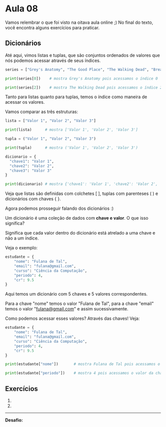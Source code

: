 # Aula 08

Vamos relembrar o que foi visto na oitava aula online ;) No final do texto, você encontra alguns exercícios para praticar.

## Dicionários

Até aqui, vimos listas e tuplas, que são conjuntos ordenados de valores que nós podemos acessar através de seus índices. 

```python
series = ["Grey's Anatomy", "The Good Place", "The Walking Dead", "Breaking Bad"]

print(series[0])    # mostra Grey's Anatomy pois acessamos o índice 0

print(series[2])    # mostra The Walking Dead pois acessamos o índice 2
```
Tanto para listas quanto para tuplas, temos o índice como maneira de acessar os valores. 

Vamos comparar as três estruturas:

```python
lista = ["Valor 1", "Valor 2", "Valor 3"]

print(lista)      # mostra ['Valor 1', 'Valor 2', 'Valor 3']

tupla = ("Valor 1", "Valor 2", "Valor 3")

print(tupla)      # mostra ('Valor 1', 'Valor 2', 'Valor 3')

dicionario = { 
  "chave1": "Valor 1",
  "chave2": "Valor 2",
  "chave3": "Valor 3"
}

print(dicionario) # mostra {'chave1': 'Valor 1', 'chave2': 'Valor 2', 'chave3': 'Valor 3'}
```

Veja que listas são definidas com colchetes [ ], tuplas com parenteses ( ) e dicionários com chaves { }.

Agora podemos prosseguir falando dos dicionários :)

Um dicionário é uma coleção de dados com **chave e valor**. O que isso significa?

Significa que cada valor dentro do dicionário está atrelado a uma chave e não a um índice.

Veja o exemplo:

```python
estudante = { 
    "nome": "Fulana de Tal",
    "email": "fulana@gmail.com",
    "curso": "Ciência da Computação",
    "periodo": 4,
    "cr": 9.5
}
```

Aqui temos um dicionário com 5 chaves e 5 valores correspondentes.

Para a chave "nome" temos o valor "Fulana de Tal", para a chave "email" temos o valor "fulana@gmail.com" e assim sucessivamente.

Como podemos acessar esses valores? Através das chaves! Veja:

```python
estudante = { 
    "nome": "Fulana de Tal",
    "email": "fulana@gmail.com",
    "curso": "Ciência da Computação",
    "periodo": 4,
    "cr": 9.5
}

print(estudante["nome"])       # mostra Fulana de Tal pois acessamos o valor da chave nome

print(estudante["periodo"])    # mostra 4 pois acessamos o valor da chave periodo


```

## Exercícios

1. 

2. 

---

**Desafio:** 